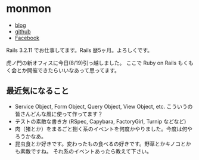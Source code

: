 # monmon

- [blog](http://monmon.hatenablog.com/)
- [github](https://github.com/monmonmon/)
- [Facebook](https://www.facebook.com/shimon.yamada.7)

Rails 3.2.11 でお仕事してます。Rails 歴5ヶ月。よろしくです。

虎ノ門の新オフィスに今日(8/19)引っ越しました。
ここで Ruby on Rails もくもく会とか開催できたらいいなあって思ってます。

## 最近気になること

- Service Object, Form Object, Query Object, View Object, etc. こういうの皆さんどんな風に使って作ってます？
- テストの素敵な書き方 (RSpec, Capybara, FactoryGirl, Turnip などなど)
- 肉（猪とか）をまるごと捌く系のイベントを何度かやりました。今度は何やろうかなあ。
- 昆虫食とか好きです。変わったもの食べるの好きです。野草とかキノコとかも素敵ですね。
  それ系のイベントあったら教えて下さい。
